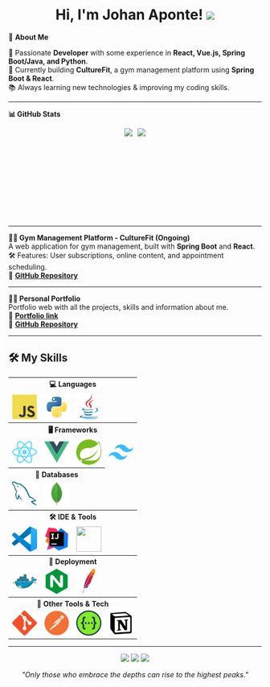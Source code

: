 <h1 align="center"><b>Hi, I'm Johan Aponte! </b><img src="https://media.giphy.com/media/hvRJCLFzcasrR4ia7z/giphy.gif" width="35"></h1>

👋 **About Me**  

🚀 Passionate **Developer** with some experience in **React, Vue.js, Spring Boot/Java, and Python**.  
🎯 Currently building **CultureFit**, a gym management platform using **Spring Boot & React**.  
📚 Always learning new technologies & improving my coding skills.  

---

**📊 GitHub Stats**  
<div align="center" style="display: flex; justify-content: center; flex-wrap: wrap; gap: 10px;">
    <img src="https://github-readme-stats.vercel.app/api?username=WDjohanWD&count_private=true&show_icons=true&&theme=rose&include_all_commits=true" height="180">
    <img src="https://github-readme-streak-stats.herokuapp.com?user=WDjohanWD&theme=rose" height="180">
</div>

---

 **🏋️‍♂️ Gym Management Platform - CultureFit (Ongoing)**  
A web application for gym management, built with **Spring Boot** and **React**.  
🛠️ Features: User subscriptions, online content, and appointment scheduling.  
🔗 **[GitHub Repository](https://github.com/WDJohanWD/CultureFit)**  

---


 **🏋️‍♂️ Personal Portfolio**  
Portfolio web with all the projects, skills and information about me.  
🔗 **[Portfolio link](https://wdjohanwd.github.io/portfolio_johan/)**  
🔗 **[GitHub Repository](https://github.com/WDJohanWD/portfolio_johan)**  

---
## **🛠 My Skills**  

<p align="center">
<table width="100%" border=0>
  <tr align="center"  border=0>
    <th colspan="4">💻 Languages</th>
  </tr>
  <tr align="center">
    <td><img src="https://github.com/devicons/devicon/blob/v2.16.0/icons/javascript/javascript-original.svg" width="50" height="50"/></td>
    <td><img src="https://github.com/devicons/devicon/blob/v2.16.0/icons/python/python-original.svg" width="50" height="50"/></td>
    <td><img src="https://github.com/devicons/devicon/blob/v2.16.0/icons/java/java-original.svg" width="50" height="50"/></td>
  </tr>

  <tr align="center">
    <th colspan="5">🖥️ Frameworks</th>
  </tr>
  <tr align="center">
    <td><img src="https://github.com/devicons/devicon/blob/v2.16.0/icons/react/react-original.svg" width="50" height="50"/></td>
    <td><img src="https://github.com/devicons/devicon/blob/v2.16.0/icons/vuejs/vuejs-original.svg" width="50" height="50"/></td>
    <td><img src="https://github.com/devicons/devicon/blob/v2.16.0/icons/spring/spring-original.svg" width="50" height="50"/></td>
    <td><img src="https://github.com/devicons/devicon/blob/v2.16.0/icons/tailwindcss/tailwindcss-original.svg" width="50" height="50"/></td>
  </tr>

  <tr align="center">
    <th colspan="3">📂 Databases</th>
  </tr>
  <tr align="center">
    <td><img src="https://github.com/devicons/devicon/blob/v2.16.0/icons/mysql/mysql-original.svg" width="50" height="50"/></td>
    <td><img src="https://github.com/devicons/devicon/blob/v2.16.0/icons/mongodb/mongodb-original.svg" width="50" height="50"/></td>
  </tr>

  <tr align="center">
    <th colspan="4">🛠️ IDE & Tools</th>
  </tr>
  <tr align="center">
    <td><img src="https://github.com/devicons/devicon/blob/v2.16.0/icons/vscode/vscode-original.svg" width="50" height="50"/></td>
    <td><img src="https://github.com/devicons/devicon/blob/v2.16.0/icons/intellij/intellij-original.svg" width="50" height="50"/></td>
    <td><img src="https://upload.wikimedia.org/wikipedia/commons/9/98/Apache_NetBeans_Logo.svg" width="50" height="50"/></td>
  </tr>

  <tr align="center">
    <th colspan="4">🚀 Deployment</th>
  </tr>
  <tr align="center">
    <td><img src="https://github.com/devicons/devicon/blob/v2.16.0/icons/docker/docker-original.svg" width="50" height="50"/></td>
    <td><img src="https://github.com/devicons/devicon/blob/v2.16.0/icons/nginx/nginx-original.svg" width="50" height="50"/></td>
    <td><img src="https://github.com/devicons/devicon/blob/v2.16.0/icons/apache/apache-original.svg" width="50" height="50"/></td>
  </tr>

  <tr align="center">
    <th colspan="5">🔧 Other Tools & Tech</th>
  </tr>
  <tr align="center">
    <td><img src="https://github.com/devicons/devicon/blob/v2.16.0/icons/git/git-original.svg" width="50" height="50"/></td>
    <td><img src="https://github.com/devicons/devicon/blob/v2.16.0/icons/postman/postman-original.svg" width="50" height="50"/></td>
    <td><img src="https://github.com/devicons/devicon/blob/v2.16.0/icons/swagger/swagger-original.svg" width="50" height="50"/></td>
    <td><img src="https://github.com/devicons/devicon/blob/v2.16.0/icons/notion/notion-original.svg" width="50" height="50"/></td>
  </tr>
</table>
</p>


 ---
<p align="center">
<a href="https://www.linkedin.com/in/johan-aponte-6b74a8329/" target="_blank"><img src="https://img.shields.io/badge/-LinkedIn-0077B5?style=for-the-badge&logo=Linkedin&logoColor=white"></a>
<a href="mailto:wdjohanwd@gmail.com"><img src="https://img.shields.io/badge/-Gmail-D14836?style=for-the-badge&logo=Gmail&logoColor=white"></a>
<a href="https://wdjohanwd.github.io/portfolio_johan/" > <img  src="https://img.shields.io/badge/github%20pages-121013?style=for-the-badge&logo=github&logoColor=white"></img></a>
</p>

<p align="center">
   <i>"Only those who embrace the depths can rise to the highest peaks."</i>
</p>
